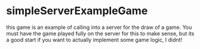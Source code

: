 # simpleServerExampleGame
this game is an example of calling into a server for the draw of a game. You must have the game played fully on the server for this to make sense, but its a good start if you want to actually implement some game logic, I didnt!
